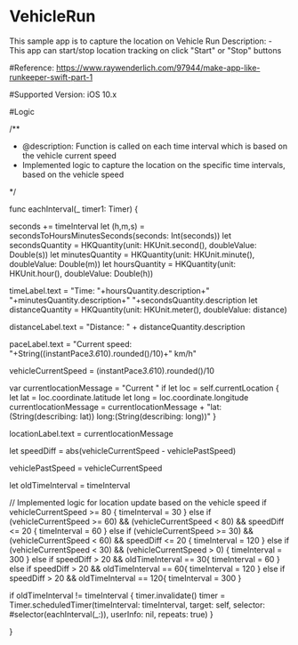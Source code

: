 # VehicleRun
This sample app is to capture the location on Vehicle Run
Description: - This app can start/stop location tracking on click "Start" or "Stop" buttons

#Reference:
https://www.raywenderlich.com/97944/make-app-like-runkeeper-swift-part-1

#Supported Version: iOS 10.x

#Logic

/**
* @description: Function is called on each time interval which is based on the vehicle current speed
* Implemented logic to capture the location on the specific time intervals, based on the vehicle speed

*/


func eachInterval(_ timer1: Timer) {

seconds += timeInterval
let (h,m,s) = secondsToHoursMinutesSeconds(seconds: Int(seconds))
let secondsQuantity = HKQuantity(unit: HKUnit.second(), doubleValue: Double(s))
let minutesQuantity = HKQuantity(unit: HKUnit.minute(), doubleValue: Double(m))
let hoursQuantity = HKQuantity(unit: HKUnit.hour(), doubleValue: Double(h))


timeLabel.text = "Time: "+hoursQuantity.description+" "+minutesQuantity.description+" "+secondsQuantity.description
let distanceQuantity = HKQuantity(unit: HKUnit.meter(), doubleValue: distance)

distanceLabel.text = "Distance: " + distanceQuantity.description

paceLabel.text = "Current speed: "+String((instantPace*3.6*10).rounded()/10)+" km/h"

vehicleCurrentSpeed = (instantPace*3.6*10).rounded()/10

var currentlocationMessage = "Current "
if let loc = self.currentLocation {
let lat = loc.coordinate.latitude
let long = loc.coordinate.longitude
currentlocationMessage = currentlocationMessage + "lat: \(String(describing: lat))   long:\(String(describing: long))"
}

locationLabel.text = currentlocationMessage

let speedDiff = abs(vehicleCurrentSpeed - vehiclePastSpeed)

vehiclePastSpeed = vehicleCurrentSpeed

let oldTimeInterval = timeInterval

// Implemented logic for location update based on the vehicle speed
if vehicleCurrentSpeed >= 80 {
timeInterval = 30
}
else if (vehicleCurrentSpeed >= 60) && (vehicleCurrentSpeed < 80) && speedDiff <= 20 {
timeInterval = 60
}
else if (vehicleCurrentSpeed >= 30) && (vehicleCurrentSpeed < 60) && speedDiff <= 20 {
timeInterval = 120
}
else if (vehicleCurrentSpeed < 30) && (vehicleCurrentSpeed > 0) {
timeInterval = 300
}
else if speedDiff > 20  && oldTimeInterval == 30{
timeInterval = 60
}
else if speedDiff > 20  && oldTimeInterval == 60{
timeInterval = 120
}
else if speedDiff > 20  && oldTimeInterval == 120{
timeInterval = 300
}


if oldTimeInterval != timeInterval {
timer.invalidate()
timer = Timer.scheduledTimer(timeInterval: timeInterval,
target: self,
selector: #selector(eachInterval(_:)),
userInfo: nil,
repeats: true)
}

}

